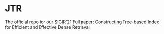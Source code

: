 # JTR
The official repo for our SIGIR'21 Full paper: Constructing Tree-based Index for Efficient and Effective Dense Retrieval
